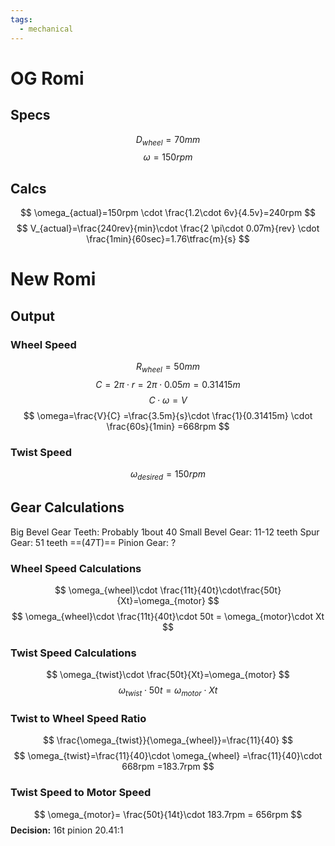 ```yaml
---
tags:
  - mechanical
---
```

# OG Romi
## Specs
$$
D_{wheel}=70mm
$$
$$
\omega=150rpm \tag{4.5v}
$$
## Calcs
$$
\omega_{actual}=150rpm \cdot \frac{1.2\cdot 6v}{4.5v}=240rpm
$$
$$
V_{actual}=\frac{240rev}{min}\cdot \frac{2 \pi\cdot 0.07m}{rev} \cdot \frac{1min}{60sec}=1.76\tfrac{m}{s}
$$
# New Romi
## Output
### Wheel Speed
$$
R_{wheel}=50mm
$$
$$
C=2\pi \cdot r
=2\pi \cdot 0.05m
=0.31415m
$$
$$
C\cdot \omega=V
$$
$$
\omega=\frac{V}{C}
=\frac{3.5m}{s}\cdot \frac{1}{0.31415m} \cdot \frac{60s}{1min}
=668rpm
$$
### Twist Speed
$$
\omega_{desired}=150rpm
$$
## Gear Calculations
Big Bevel Gear Teeth: Probably 1bout 40
Small Bevel Gear: 11-12 teeth
Spur Gear: 51 teeth ==(47T)==
Pinion Gear: ?
### Wheel Speed Calculations
$$
\omega_{wheel}\cdot \frac{11t}{40t}\cdot\frac{50t}{Xt}=\omega_{motor}
$$
$$
\omega_{wheel}\cdot \frac{11t}{40t}\cdot 50t = \omega_{motor}\cdot Xt
$$
### Twist Speed Calculations
$$
\omega_{twist}\cdot \frac{50t}{Xt}=\omega_{motor}
$$
$$
\omega_{twist}\cdot 50t=\omega_{motor}\cdot Xt
$$
### Twist to Wheel Speed Ratio
$$
\frac{\omega_{twist}}{\omega_{wheel}}=\frac{11}{40}
$$
$$
\omega_{twist}=\frac{11}{40}\cdot \omega_{wheel}
=\frac{11}{40}\cdot 668rpm
=183.7rpm
$$
### Twist Speed to Motor Speed
$$
\omega_{motor}= \frac{50t}{14t}\cdot 183.7rpm = 656rpm
$$
**Decision:** 16t pinion
20.41:1